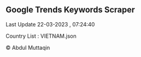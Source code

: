 

## Google Trends Keywords Scraper 
 
Last Update 22-03-2023 , 07:24:40

Country List :
VIETNAM.json



© Abdul Muttaqin 
